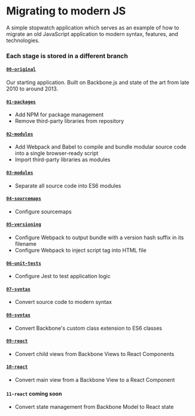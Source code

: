 # Migrating to modern JS

A simple stopwatch application which serves as an example of how to migrate an old JavaScript application to modern syntax, features, and technologies.

### Each stage is stored in a different branch

#### [`00-original`](https://github.com/DunedinJS/migrating-to-modern-js/tree/00-original)

Our starting application. Built on Backbone.js and state of the art from late 2010 to around 2013.

#### [`01-packages`](https://github.com/DunedinJS/migrating-to-modern-js/tree/01-packages)

* Add NPM for package management
* Remove third-party libraries from repository

#### [`02-modules`](https://github.com/DunedinJS/migrating-to-modern-js/tree/02-modules)

* Add Webpack and Babel to compile and bundle modular source code into a single browser-ready script
* Import third-party libraries as modules

#### [`03-modules`](https://github.com/DunedinJS/migrating-to-modern-js/tree/03-modules)

* Separate all source code into ES6 modules

#### [`04-sourcemaps`](https://github.com/DunedinJS/migrating-to-modern-js/tree/04-sourcemaps)

* Configure sourcemaps

#### [`05-versioning`](https://github.com/DunedinJS/migrating-to-modern-js/tree/05-versioning)

* Configure Webpack to output bundle with a version hash suffix in its filename
* Configure Webpack to inject script tag into HTML file

#### [`06-unit-tests`](https://github.com/DunedinJS/migrating-to-modern-js/tree/06-unit-tests)

* Configure Jest to test application logic

#### [`07-syntax`](https://github.com/DunedinJS/migrating-to-modern-js/tree/07-syntax)

* Convert source code to modern syntax

#### [`08-syntax`](https://github.com/DunedinJS/migrating-to-modern-js/tree/08-syntax)

* Convert Backbone's custom class extension to ES6 classes

#### [`09-react`](https://github.com/DunedinJS/migrating-to-modern-js/tree/09-react)

* Convert child views from Backbone Views to React Components

#### [`10-react`](https://github.com/DunedinJS/migrating-to-modern-js/tree/10-react)

* Convert main view from a Backbone View to a React Component

#### `11-react` coming soon

* Convert state management from Backbone Model to React state
